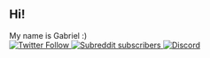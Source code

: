 ## Hi!
My name is Gabriel :) <br>
<a href="https://twitter.com/TheGemDev">
<img alt="Twitter Follow" src="https://img.shields.io/twitter/follow/TheGemDev?color=%2308A0E9&label=Follow&logo=twitter&logoColor=%2308A0E9&style=flat-square">
</a>
<a href="https://reddit.com/user/The_Gem_Dev">
  <img alt="Subreddit subscribers" src="https://img.shields.io/reddit/subreddit-subscribers/GDevelop?color=%23ff4500&label=Reddit&logo=reddit&logoColor=%23ff4500&style=flat-square">
</a>
<a href="https://discord.gg/bTdu5sr">
<img alt="Discord" src="https://img.shields.io/discord/712570994690359297?color=%237289da&label=Discord&logo=discord&style=flat-square">
</a>



